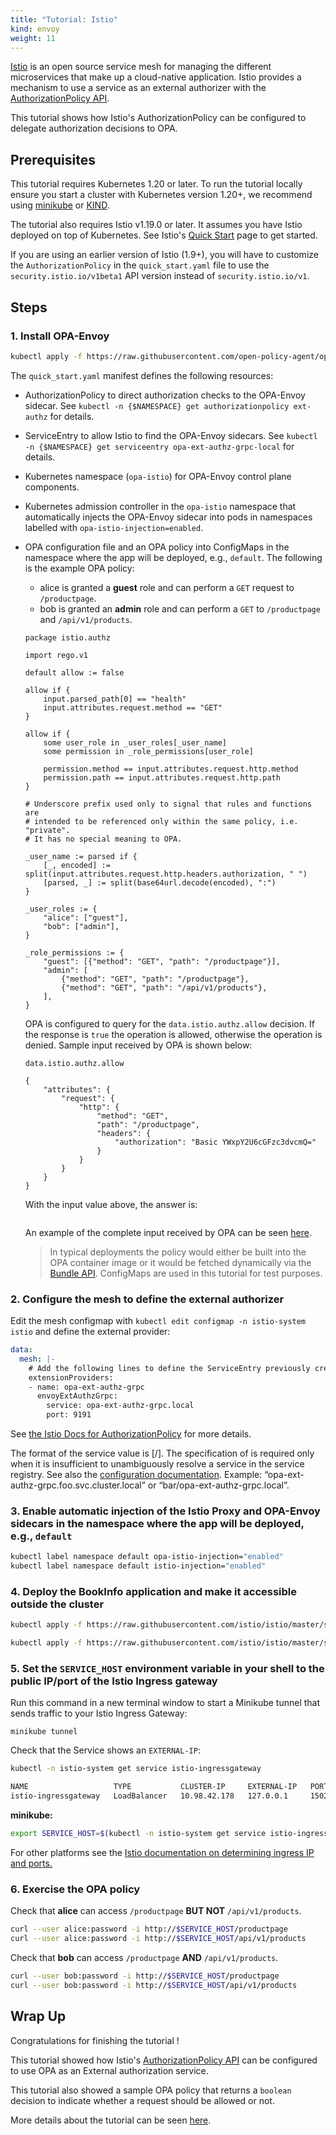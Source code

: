 ```yaml
---
title: "Tutorial: Istio"
kind: envoy
weight: 11
---
```


[Istio](https://istio.io/latest/) is an open source service mesh for managing the different microservices that make
up a cloud-native application. Istio provides a mechanism to use a service as an external authorizer with the 
[AuthorizationPolicy API](https://istio.io/latest/docs/tasks/security/authorization/authz-custom/).

This tutorial shows how Istio's AuthorizationPolicy can be configured to delegate authorization decisions to OPA.

## Prerequisites

This tutorial requires Kubernetes 1.20 or later. To run the tutorial locally ensure you start a cluster with Kubernetes
version 1.20+, we recommend using [minikube](https://kubernetes.io/docs/getting-started-guides/minikube) or
[KIND](https://kind.sigs.k8s.io/).

The tutorial also requires Istio v1.19.0 or later. It assumes you have Istio deployed on top of Kubernetes.
See Istio's [Quick Start](https://istio.io/docs/setup/kubernetes/install/kubernetes/) page to get started.

If you are using an earlier version of Istio (1.9+), you will have to customize the `AuthorizationPolicy` in the
`quick_start.yaml` file to use the `security.istio.io/v1beta1` API version instead of `security.istio.io/v1`.

## Steps

### 1. Install OPA-Envoy

```bash
kubectl apply -f https://raw.githubusercontent.com/open-policy-agent/opa-envoy-plugin/main/examples/istio/quick_start.yaml
```

The `quick_start.yaml` manifest defines the following resources:

* AuthorizationPolicy to direct authorization checks to the OPA-Envoy sidecar. See `kubectl -n {$NAMESPACE} get authorizationpolicy ext-authz` for details.

* ServiceEntry to allow Istio to find the OPA-Envoy sidecars. See `kubectl -n {$NAMESPACE} get serviceentry opa-ext-authz-grpc-local` for details.

* Kubernetes namespace (`opa-istio`) for OPA-Envoy control plane components.

* Kubernetes admission controller in the `opa-istio` namespace that automatically injects the OPA-Envoy sidecar into pods in namespaces labelled with `opa-istio-injection=enabled`.

* OPA configuration file and an OPA policy into ConfigMaps in the namespace where the app will be deployed, e.g., `default`.
  The following is the example OPA policy:

    * alice is granted a **guest** role and can perform a `GET` request to `/productpage`.
    * bob is granted an **admin** role and can perform a `GET` to `/productpage` and `/api/v1/products`.

    ```live:example:module:openable
    package istio.authz
    
    import rego.v1

    default allow := false

    allow if {
    	input.parsed_path[0] == "health"
    	input.attributes.request.method == "GET"
    }

    allow if {
    	some user_role in _user_roles[_user_name]
    	some permission in _role_permissions[user_role]

    	permission.method == input.attributes.request.http.method
    	permission.path == input.attributes.request.http.path
    }

    # Underscore prefix used only to signal that rules and functions are
    # intended to be referenced only within the same policy, i.e. "private".
    # It has no special meaning to OPA.

    _user_name := parsed if {
    	[_, encoded] := split(input.attributes.request.http.headers.authorization, " ")
    	[parsed, _] := split(base64url.decode(encoded), ":")
    }

    _user_roles := {
    	"alice": ["guest"],
    	"bob": ["admin"],
    }

    _role_permissions := {
    	"guest": [{"method": "GET", "path": "/productpage"}],
    	"admin": [
    		{"method": "GET", "path": "/productpage"},
    		{"method": "GET", "path": "/api/v1/products"},
    	],
    }
    ```

    OPA is configured to query for the `data.istio.authz.allow`
    decision. If the response is `true` the operation is allowed, otherwise the
    operation is denied. Sample input received by OPA is shown below:

    ```live:example:query:hidden
    data.istio.authz.allow
    ```

    ```live:example:input
    {
        "attributes": {
            "request": {
                "http": {
                    "method": "GET",
                    "path": "/productpage",
                    "headers": {
                        "authorization": "Basic YWxpY2U6cGFzc3dvcmQ="
                    }
                }
            }
        }
    }
    ```

    With the input value above, the answer is:

    ```live:example:output
    ```

    An example of the complete input received by OPA can be seen [here](https://github.com/open-policy-agent/opa-envoy-plugin/tree/main/examples/istio#example-input).

    > In typical deployments the policy would either be built into the OPA container
    > image or it would be fetched dynamically via the [Bundle
    > API](https://www.openpolicyagent.org/docs/latest/bundles/). ConfigMaps are
    > used in this tutorial for test purposes.

### 2. Configure the mesh to define the external authorizer

Edit the mesh configmap with `kubectl edit configmap -n istio-system istio` and define the external provider:

```yaml
data:
  mesh: |-
    # Add the following lines to define the ServiceEntry previously created as an external authorizer:
    extensionProviders:
    - name: opa-ext-authz-grpc
      envoyExtAuthzGrpc:
        service: opa-ext-authz-grpc.local
        port: 9191
```

See [the Istio Docs for AuthorizationPolicy](https://istio.io/latest/docs/tasks/security/authorization/authz-custom/#define-the-external-authorizer) for 
more details.

The format of the service value is [<Namespace>/]<Hostname>. The specification of <Namespace> is required only when it is insufficient to unambiguously resolve a service in the service registry. See also the [configuration documentation](https://istio.io/latest/docs/reference/config/istio.mesh.v1alpha1/#MeshConfig-ExtensionProvider-EnvoyExternalAuthorizationGrpcProvider). Example: “opa-ext-authz-grpc.foo.svc.cluster.local” or “bar/opa-ext-authz-grpc.local”.

### 3. Enable automatic injection of the Istio Proxy and OPA-Envoy sidecars in the namespace where the app will be deployed, e.g., `default`

```bash
kubectl label namespace default opa-istio-injection="enabled"
kubectl label namespace default istio-injection="enabled"
```

### 4. Deploy the BookInfo application and make it accessible outside the cluster

```bash
kubectl apply -f https://raw.githubusercontent.com/istio/istio/master/samples/bookinfo/platform/kube/bookinfo.yaml
```

```bash
kubectl apply -f https://raw.githubusercontent.com/istio/istio/master/samples/bookinfo/networking/bookinfo-gateway.yaml
```

### 5. Set the `SERVICE_HOST` environment variable in your shell to the public IP/port of the Istio Ingress gateway

Run this command in a new terminal window to start a Minikube tunnel that sends traffic to your Istio Ingress Gateway:

```
minikube tunnel
```

Check that the Service shows an `EXTERNAL-IP`:

```bash
kubectl -n istio-system get service istio-ingressgateway

NAME                   TYPE           CLUSTER-IP     EXTERNAL-IP   PORT(S)                                                                      AGE
istio-ingressgateway   LoadBalancer   10.98.42.178   127.0.0.1     15021:32290/TCP,80:30283/TCP,443:32497/TCP,31400:30216/TCP,15443:30690/TCP   5s
```

**minikube:**

```bash
export SERVICE_HOST=$(kubectl -n istio-system get service istio-ingressgateway -o jsonpath='{.status.loadBalancer.ingress[0].ip}')
```

For other platforms see the [Istio documentation on determining ingress IP and ports.](https://istio.io/docs/tasks/traffic-management/ingress/#determining-the-ingress-ip-and-ports)


### 6. Exercise the OPA policy

Check that **alice** can access `/productpage` **BUT NOT** `/api/v1/products`.

```bash
curl --user alice:password -i http://$SERVICE_HOST/productpage
curl --user alice:password -i http://$SERVICE_HOST/api/v1/products
```

Check that **bob** can access `/productpage` **AND** `/api/v1/products`.

```bash
curl --user bob:password -i http://$SERVICE_HOST/productpage
curl --user bob:password -i http://$SERVICE_HOST/api/v1/products
```

## Wrap Up

Congratulations for finishing the tutorial !

This tutorial showed how Istio's [AuthorizationPolicy API](https://istio.io/latest/docs/tasks/security/authorization/authz-custom/)
can be configured to use OPA as an External authorization service.

This tutorial also showed a sample OPA policy that returns a `boolean` decision
to indicate whether a request should be allowed or not.

More details about the tutorial can be seen
[here](https://github.com/open-policy-agent/opa-envoy-plugin/tree/main/examples/istio).
